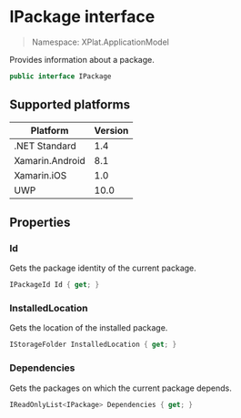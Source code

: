 # IPackage interface

> Namespace: XPlat.ApplicationModel

Provides information about a package.

```csharp
public interface IPackage
```

## Supported platforms

| Platform | Version |
| --- | --- |
| .NET Standard | 1.4 |
| Xamarin.Android | 8.1 |
| Xamarin.iOS  | 1.0 |
| UWP | 10.0 | 

## Properties

### Id

Gets the package identity of the current package.

```csharp
IPackageId Id { get; }
```

### InstalledLocation

Gets the location of the installed package.

```csharp
IStorageFolder InstalledLocation { get; }
```

### Dependencies

Gets the packages on which the current package depends.

```csharp
IReadOnlyList<IPackage> Dependencies { get; }
```